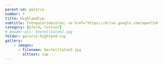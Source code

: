 ```yaml
---
parent-id: galerie
number: 7
title: HighlandCup
subtitle: Fotogalerie&colon; <a href="https://drive.google.com/open?id=0B3s1tTwBbDVgS0ZPRVBNeWxRUWc">"KLICK"</a>
category: [pferd, turnier]
# header-pic: bestelltalon2.jpg
folder: galerie-highland-cup
gallery:
    - images:
      - filename: bestelltalon3.jpg
        alttext: cup
---
```

<!-- beschreibender Text hier -->

